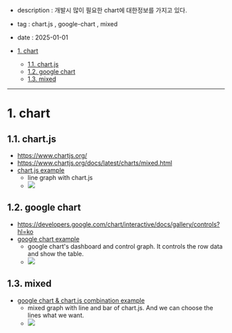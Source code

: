 - description : 개발시 많이 필요한 chart에 대한정보를 가지고 있다.
- tag : chart.js , google-chart , mixed
- date : 2025-01-01


- [1. chart](#1-chart)
  - [1.1. chart.js](#11-chartjs)
  - [1.2. google chart](#12-google-chart)
  - [1.3. mixed](#13-mixed)


---------

# 1. chart
## 1.1. chart.js
- https://www.chartjs.org/
- https://www.chartjs.org/docs/latest/charts/mixed.html
- [chart.js example](data/chart.js.1.html)
  - line graph with chart.js
  - ![](../../img/chart.js.1.png)

## 1.2. google chart
- https://developers.google.com/chart/interactive/docs/gallery/controls?hl=ko 
- [google chart example](data/google.chart.1.html)
  - google chart's dashboard and control graph. It controls the row data and  show the table.
  - ![](../../img/google.chart.1.png)

## 1.3. mixed
- [google chart & chart.js combination example](data/googleChart_chart.js.html)
  - mixed graph with line and bar of chart.js.   And we can choose the lines what we want.
  - ![](../../img/chart.js.2.png)



